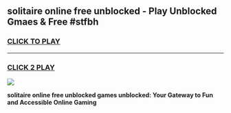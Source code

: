 
## solitaire online free unblocked - Play Unblocked Gmaes & Free #stfbh
<h3>
<a href="https://news.freeplayer.one?title=solitaire_online_free_unblocked&ref=24F">CLICK TO PLAY</a></h3>
<hr>

<h3>
<a href="https://news.freeplayer.one?title=solitaire_online_free_unblocked&ref=24F">CLICK 2 PLAY</a>
  
</h3>

<a href="https://news.freeplayer.one?title=solitaire_online_free_unblocked&ref=24F/"><img src="https://clearcache.store/games.png"></a>


**solitaire online free unblocked games unblocked: Your Gateway to Fun and Accessible Online Gaming**
